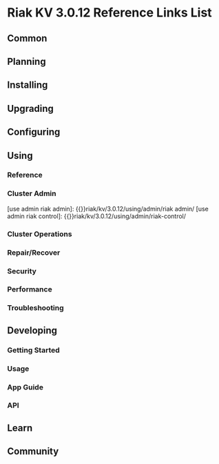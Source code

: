 
# Riak KV 3.0.12 Reference Links List


## Common

[downloads]: {{<baseurl>}}riak/kv/3.0.12/downloads/
[install index]: {{<baseurl>}}riak/kv/3.0.12/setup/installing
[upgrade index]: {{<baseurl>}}riak/kv/3.0.12/upgrading
[plan index]: {{<baseurl>}}riak/kv/3.0.12/planning
[config index]: {{<baseurl>}}riak/kv/3.0.12/using/configuring/
[config reference]: {{<baseurl>}}riak/kv/3.0.12/configuring/reference/
[manage index]: {{<baseurl>}}riak/kv/3.0.12/using/managing
[performance index]: {{<baseurl>}}riak/kv/3.0.12/using/performance
[glossary vnode]: {{<baseurl>}}riak/kv/3.0.12/learn/glossary/#vnode
[contact basho]: https://www.tiot.jp/en/about-us/contact-us/


## Planning

[plan index]: {{<baseurl>}}riak/kv/3.0.12/setup/planning
[plan start]: {{<baseurl>}}riak/kv/3.0.12/setup/planning/start
[plan backend]: {{<baseurl>}}riak/kv/3.0.12/setup/planning/backend
[plan backend bitcask]: {{<baseurl>}}riak/kv/3.0.12/setup/planning/backend/bitcask
[plan backend leveldb]: {{<baseurl>}}riak/kv/3.0.12/setup/planning/backend/leveldb
[plan backend leveled]: {{<baseurl>}}riak/kv/3.0.12/setup/planning/backend/leveled
[plan backend memory]: {{<baseurl>}}riak/kv/3.0.12/setup/planning/backend/memory
[plan backend multi]: {{<baseurl>}}riak/kv/3.0.12/setup/planning/backend/multi
[plan cluster capacity]: {{<baseurl>}}riak/kv/3.0.12/setup/planning/cluster-capacity
[plan bitcask capacity]: {{<baseurl>}}riak/kv/3.0.12/setup/planning/bitcask-capacity-calc
[plan best practices]: {{<baseurl>}}riak/kv/3.0.12/setup/planning/best-practices
[plan future]: {{<baseurl>}}riak/kv/3.0.12/setup/planning/future


## Installing

[install index]: {{<baseurl>}}riak/kv/3.0.12/setup/installing
[install aws]: {{<baseurl>}}riak/kv/3.0.12/setup/installing/amazon-web-services
[install debian & ubuntu]: {{<baseurl>}}riak/kv/3.0.12/setup/installing/debian-ubuntu
[install freebsd]: {{<baseurl>}}riak/kv/3.0.12/setup/installing/freebsd
[install mac osx]: {{<baseurl>}}riak/kv/3.0.12/setup/installing/mac-osx
[install rhel & centos]: {{<baseurl>}}riak/kv/3.0.12/setup/installing/rhel-centos
[install smartos]: {{<baseurl>}}riak/kv/3.0.12/setup/installing/smartos
[install solaris]: {{<baseurl>}}riak/kv/3.0.12/setup/installing/solaris
[install suse]: {{<baseurl>}}riak/kv/3.0.12/setup/installing/suse
[install windows azure]: {{<baseurl>}}riak/kv/3.0.12/setup/installing/windows-azure

[install source index]: {{<baseurl>}}riak/kv/3.0.12/setup/installing/source
[install source erlang]: {{<baseurl>}}riak/kv/3.0.12/setup/installing/source/erlang
[install source jvm]: {{<baseurl>}}riak/kv/3.0.12/setup/installing/source/jvm

[install verify]: {{<baseurl>}}riak/kv/3.0.12/setup/installing/verify


## Upgrading

[upgrade index]: {{<baseurl>}}riak/kv/3.0.12/setup/upgrading
[upgrade checklist]: {{<baseurl>}}riak/kv/3.0.12/setup/upgrading/checklist
[upgrade version]: {{<baseurl>}}riak/kv/3.0.12/setup/upgrading/version
[upgrade cluster]: {{<baseurl>}}riak/kv/3.0.12/setup/upgrading/cluster
[upgrade mdc]: {{<baseurl>}}riak/kv/3.0.12/setup/upgrading/multi-datacenter
[upgrade downgrade]: {{<baseurl>}}riak/kv/3.0.12/setup/downgrade


## Configuring

[config index]: {{<baseurl>}}riak/kv/3.0.12/configuring
[config basic]: {{<baseurl>}}riak/kv/3.0.12/configuring/basic
[config backend]: {{<baseurl>}}riak/kv/3.0.12/configuring/backend
[config manage]: {{<baseurl>}}riak/kv/3.0.12/configuring/managing
[config reference]: {{<baseurl>}}riak/kv/3.0.12/configuring/reference/
[config strong consistency]: {{<baseurl>}}riak/kv/3.0.12/configuring/strong-consistency
[config load balance]: {{<baseurl>}}riak/kv/3.0.12/configuring/load-balancing-proxy
[config mapreduce]: {{<baseurl>}}riak/kv/3.0.12/configuring/mapreduce

[config v3 mdc]: {{<baseurl>}}riak/kv/3.0.12/configuring/v3-multi-datacenter
[config v3 nat]: {{<baseurl>}}riak/kv/3.0.12/configuring/v3-multi-datacenter/nat
[config v3 quickstart]: {{<baseurl>}}riak/kv/3.0.12/configuring/v3-multi-datacenter/quick-start
[config v3 ssl]: {{<baseurl>}}riak/kv/3.0.12/configuring/v3-multi-datacenter/ssl

[config v2 mdc]: {{<baseurl>}}riak/kv/3.0.12/configuring/v2-multi-datacenter
[config v2 nat]: {{<baseurl>}}riak/kv/3.0.12/configuring/v2-multi-datacenter/nat
[config v2 quickstart]: {{<baseurl>}}riak/kv/3.0.12/configuring/v2-multi-datacenter/quick-start
[config v2 ssl]: {{<baseurl>}}riak/kv/3.0.12/configuring/v2-multi-datacenter/ssl



## Using

[use index]: {{<baseurl>}}riak/kv/3.0.12/using/
[use admin commands]: {{<baseurl>}}riak/kv/3.0.12/using/cluster-admin-commands
[use running cluster]: {{<baseurl>}}riak/kv/3.0.12/using/running-a-cluster

### Reference

[use ref custom code]: {{<baseurl>}}riak/kv/3.0.12/using/reference/custom-code
[use ref handoff]: {{<baseurl>}}riak/kv/3.0.12/using/reference/handoff
[use ref monitoring]: {{<baseurl>}}riak/kv/3.0.12/using/reference/statistics-monitoring
[use ref 2i]: {{<baseurl>}}riak/kv/3.0.12/using/reference/secondary-indexes
[use ref snmp]: {{<baseurl>}}riak/kv/3.0.12/using/reference/snmp
[use ref strong consistency]: {{<baseurl>}}riak/kv/3.0.12/using/reference/strong-consistency
[use ref jmx]: {{<baseurl>}}riak/kv/3.0.12/using/reference/jmx
[use ref obj del]: {{<baseurl>}}riak/kv/3.0.12/using/reference/object-deletion/
[use ref v3 mdc]: {{<baseurl>}}riak/kv/3.0.12/using/reference/v3-multi-datacenter
[use ref v2 mdc]: {{<baseurl>}}riak/kv/3.0.12/using/reference/v2-multi-datacenter

### Cluster Admin

[use admin index]: {{<baseurl>}}riak/kv/3.0.12/using/admin/
[use admin commands]: {{<baseurl>}}riak/kv/3.0.12/using/admin/commands/
[use admin riak cli]: {{<baseurl>}}riak/kv/3.0.12/using/admin/riak-cli/
[use admin riak admin]: {{<baseurl>}}riak/kv/3.0.12/using/admin/riak admin/
[use admin riak control]: {{<baseurl>}}riak/kv/3.0.12/using/admin/riak-control/

### Cluster Operations

[cluster ops add remove node]: {{<baseurl>}}riak/kv/3.0.12/using/cluster-operations/adding-removing-nodes
[cluster ops inspect node]: {{<baseurl>}}riak/kv/3.0.12/using/cluster-operations/inspecting-node
[cluster ops change info]: {{<baseurl>}}riak/kv/3.0.12/using/cluster-operations/changing-cluster-info
[cluster ops load balance]: {{<baseurl>}}riak/kv/3.0.12/configuring/load-balancing-proxy
[cluster ops bucket types]: {{<baseurl>}}riak/kv/3.0.12/using/cluster-operations/bucket-types
[cluster ops handoff]: {{<baseurl>}}riak/kv/3.0.12/using/cluster-operations/handoff
[cluster ops log]: {{<baseurl>}}riak/kv/3.0.12/using/cluster-operations/logging
[cluster ops obj del]: {{<baseurl>}}riak/kv/3.0.12/using/reference/object-deletion
[cluster ops backup]: {{<baseurl>}}riak/kv/3.0.12/using/cluster-operations/backing-up
[cluster ops mdc]: {{<baseurl>}}riak/kv/3.0.12/using/cluster-operations/v3-multi-datacenter
[cluster ops strong consistency]: {{<baseurl>}}riak/kv/3.0.12/using/cluster-operations/strong-consistency
[cluster ops 2i]: {{<baseurl>}}riak/kv/3.0.12/using/reference/secondary-indexes
[cluster ops v3 mdc]: {{<baseurl>}}riak/kv/3.0.12/using/cluster-operations/v3-multi-datacenter
[cluster ops v2 mdc]: {{<baseurl>}}riak/kv/3.0.12/using/cluster-operations/v2-multi-datacenter

### Repair/Recover

[repair recover index]: {{<baseurl>}}riak/kv/3.0.12/using/repair-recovery
[repair recover index]: {{<baseurl>}}riak/kv/3.0.12/using/repair-recovery/failure-recovery/

### Security

[security index]: {{<baseurl>}}riak/kv/3.0.12/using/security/
[security basics]: {{<baseurl>}}riak/kv/3.0.12/using/security/basics
[security managing]: {{<baseurl>}}riak/kv/3.0.12/using/security/managing-sources/

### Performance

[perf index]: {{<baseurl>}}riak/kv/3.0.12/using/performance/
[perf benchmark]: {{<baseurl>}}riak/kv/3.0.12/using/performance/benchmarking
[perf open files]: {{<baseurl>}}riak/kv/3.0.12/using/performance/open-files-limit/
[perf erlang]: {{<baseurl>}}riak/kv/3.0.12/using/performance/erlang
[perf aws]: {{<baseurl>}}riak/kv/3.0.12/using/performance/amazon-web-services
[perf latency checklist]: {{<baseurl>}}riak/kv/3.0.12/using/performance/latency-reduction

### Troubleshooting

[troubleshoot http]: {{<baseurl>}}riak/kv/3.0.12/using/troubleshooting/http-204


## Developing

[dev index]: {{<baseurl>}}riak/kv/3.0.12/developing
[dev client libraries]: {{<baseurl>}}riak/kv/3.0.12/developing/client-libraries
[dev data model]: {{<baseurl>}}riak/kv/3.0.12/developing/data-modeling
[dev data types]: {{<baseurl>}}riak/kv/3.0.12/developing/data-types
[dev kv model]: {{<baseurl>}}riak/kv/3.0.12/developing/key-value-modeling

### Getting Started

[getting started]: {{<baseurl>}}riak/kv/3.0.12/developing/getting-started
[getting started java]: {{<baseurl>}}riak/kv/3.0.12/developing/getting-started/java
[getting started ruby]: {{<baseurl>}}riak/kv/3.0.12/developing/getting-started/ruby
[getting started python]: {{<baseurl>}}riak/kv/3.0.12/developing/getting-started/python
[getting started php]: {{<baseurl>}}riak/kv/3.0.12/developing/getting-started/php
[getting started csharp]: {{<baseurl>}}riak/kv/3.0.12/developing/getting-started/csharp
[getting started nodejs]: {{<baseurl>}}riak/kv/3.0.12/developing/getting-started/nodejs
[getting started erlang]: {{<baseurl>}}riak/kv/3.0.12/developing/getting-started/erlang
[getting started golang]: {{<baseurl>}}riak/kv/3.0.12/developing/getting-started/golang

[obj model java]: {{<baseurl>}}riak/kv/3.0.12/developing/getting-started/java/object-modeling
[obj model ruby]: {{<baseurl>}}riak/kv/3.0.12/developing/getting-started/ruby/object-modeling
[obj model python]: {{<baseurl>}}riak/kv/3.0.12/developing/getting-started/python/object-modeling
[obj model csharp]: {{<baseurl>}}riak/kv/3.0.12/developing/getting-started/csharp/object-modeling
[obj model nodejs]: {{<baseurl>}}riak/kv/3.0.12/developing/getting-started/nodejs/object-modeling
[obj model erlang]: {{<baseurl>}}riak/kv/3.0.12/developing/getting-started/erlang/object-modeling
[obj model golang]: {{<baseurl>}}riak/kv/3.0.12/developing/getting-started/golang/object-modeling

### Usage

[usage index]: {{<baseurl>}}riak/kv/3.0.12/developing/usage
[usage bucket types]: {{<baseurl>}}riak/kv/3.0.12/developing/usage/bucket-types
[usage commit hooks]: {{<baseurl>}}riak/kv/3.0.12/developing/usage/commit-hooks
[usage conflict resolution]: {{<baseurl>}}riak/kv/3.0.12/developing/usage/conflict-resolution
[usage content types]: {{<baseurl>}}riak/kv/3.0.12/developing/usage/content-types
[usage create objects]: {{<baseurl>}}riak/kv/3.0.12/developing/usage/creating-objects
[usage custom extractors]: {{<baseurl>}}riak/kv/3.0.12/developing/usage/custom-extractors
[usage delete objects]: {{<baseurl>}}riak/kv/3.0.12/developing/usage/deleting-objects
[usage mapreduce]: {{<baseurl>}}riak/kv/3.0.12/developing/usage/mapreduce
[usage 2i]: {{<baseurl>}}riak/kv/3.0.12/developing/usage/secondary-indexes
[usage update objects]: {{<baseurl>}}riak/kv/3.0.12/developing/usage/updating-objects

### App Guide

[apps mapreduce]: {{<baseurl>}}riak/kv/3.0.12/developing/app-guide/advanced-mapreduce
[apps replication properties]: {{<baseurl>}}riak/kv/3.0.12/developing/app-guide/replication-properties
[apps strong consistency]: {{<baseurl>}}riak/kv/3.0.12/developing/app-guide/strong-consistency

### API

[dev api backend]: {{<baseurl>}}riak/kv/3.0.12/developing/api/backend
[dev api http]: {{<baseurl>}}riak/kv/3.0.12/developing/api/http
[dev api http status]: {{<baseurl>}}riak/kv/3.0.12/developing/api/http/status
[dev api pbc]: {{<baseurl>}}riak/kv/3.0.12/developing/api/protocol-buffers/


## Learn

[learn new nosql]: {{<baseurl>}}riak/kv/learn/new-to-nosql
[learn use cases]: {{<baseurl>}}riak/kv/learn/use-cases
[learn why riak]: {{<baseurl>}}riak/kv/learn/why-riak-kv

[glossary]: {{<baseurl>}}riak/kv/3.0.12/learn/glossary/
[glossary aae]: {{<baseurl>}}riak/kv/3.0.12/learn/glossary/#active-anti-entropy-aae
[glossary read rep]: {{<baseurl>}}riak/kv/3.0.12/learn/glossary/#read-repair
[glossary vnode]: {{<baseurl>}}riak/kv/3.0.12/learn/glossary/#vnode

[concept aae]: {{<baseurl>}}riak/kv/3.0.12/learn/concepts/active-anti-entropy/
[concept buckets]: {{<baseurl>}}riak/kv/3.0.12/learn/concepts/buckets
[concept cap neg]: {{<baseurl>}}riak/kv/3.0.12/learn/concepts/capability-negotiation
[concept causal context]: {{<baseurl>}}riak/kv/3.0.12/learn/concepts/causal-context
[concept clusters]: {{<baseurl>}}riak/kv/3.0.12/learn/concepts/clusters/
[concept crdts]: {{<baseurl>}}riak/kv/3.0.12/learn/concepts/crdts
[concept eventual consistency]: {{<baseurl>}}riak/kv/3.0.12/learn/concepts/eventual-consistency
[concept keys objects]: {{<baseurl>}}riak/kv/3.0.12/learn/concepts/keys-and-objects
[concept replication]: {{<baseurl>}}riak/kv/3.0.12/learn/concepts/replication
[concept strong consistency]: {{<baseurl>}}riak/kv/3.0.12/using/reference/strong-consistency
[concept vnodes]: {{<baseurl>}}riak/kv/3.0.12/learn/concepts/vnodes



## Community

[community]: {{<baseurl>}}community
[community projects]: {{<baseurl>}}community/projects
[reporting bugs]: {{<baseurl>}}community/reporting-bugs
[taishi]: {{<baseurl>}}community/taishi






